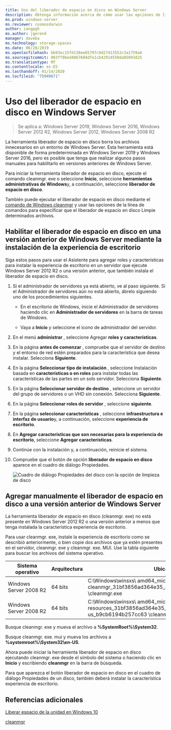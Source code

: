 ```yaml
---
title: Uso del liberador de espacio en disco en Windows Server
description: Obtenga información acerca de cómo usar las opciones de línea de comandos para configurar la herramienta liberador de espacio en disco (cleanmgr. exe) para limpiar automáticamente determinados archivos.
ms.prod: windows-server
ms.reviewer: cosmosdarwin
author: iangpgh
ms.author: jgerend
manager: daveba
ms.technology: storage-spaces
ms.date: 06/20/2019
ms.openlocfilehash: bb93ec15fd138ee65797c9d27413552c3a1759a6
ms.sourcegitcommit: 083ff9bed4867604dfe1cb42914550da05093d25
ms.translationtype: MT
ms.contentlocale: es-ES
ms.lasthandoff: 01/14/2020
ms.locfileid: "75949671"
---
```

# <a name="using-disk-cleanup-on-windows-server"></a>Uso del liberador de espacio en disco en Windows Server

> Se aplica a: Windows Server 2019, Windows Server 2016, Windows Server 2012 R2, Windows Server 2012, Windows Server 2008 R2

La herramienta liberador de espacio en disco borra los archivos innecesarios en un entorno de Windows Server. Esta herramienta está disponible de forma predeterminada en Windows Server 2019 y Windows Server 2016, pero es posible que tenga que realizar algunos pasos manuales para habilitarlo en versiones anteriores de Windows Server.

Para iniciar la herramienta liberador de espacio en disco, ejecute el comando cleanmgr. exe o seleccione **Inicio**, seleccione **herramientas administrativas de Windows**y, a continuación, seleccione **liberador de espacio en disco**.

También puede ejecutar el liberador de espacio en disco mediante el [comando de Windows cleanmgr](../../administration/windows-commands/cleanmgr.md) y usar las opciones de la línea de comandos para especificar que el liberador de espacio en disco Limpie determinados archivos.

## <a name="enable-disk-cleanup-on-an-earlier-version-of-windows-server-by-installing-the-desktop-experience"></a>Habilitar el liberador de espacio en disco en una versión anterior de Windows Server mediante la instalación de la experiencia de escritorio

Siga estos pasos para usar el Asistente para agregar roles y características para instalar la experiencia de escritorio en un servidor que ejecute Windows Server 2012 R2 o una versión anterior, que también instala el liberador de espacio en disco.

1. Si el administrador de servidores ya está abierto, ve al paso siguiente. Si el Administrador de servidores aún no está abierto, ábrelo siguiendo uno de los procedimientos siguientes.

   - En el escritorio de Windows, inicie el Administrador de servidores haciendo clic en **Administrador de servidores** en la barra de tareas de Windows.

   - Vaya a **Inicio** y seleccione el icono de administrador del servidor.

1. En el menú **administrar** , seleccione Agregar **roles y características**.

1. En la página **antes de comenzar** , compruebe que el servidor de destino y el entorno de red estén preparados para la característica que desea instalar. Selecciona **Siguiente**.

1. En la página **Seleccionar tipo de instalación** , seleccione Instalación basada en **características o en roles** para instalar todas las características de las partes en un solo servidor. Selecciona **Siguiente**.

1. En la página **Seleccionar servidor de destino** , seleccione un servidor del grupo de servidores o un VHD sin conexión. Selecciona **Siguiente**.

1. En la página **Seleccionar roles de servidor** , seleccione **siguiente**.

1. En la página **seleccionar características** , seleccione **infraestructura e interfaz de usuario**y, a continuación, seleccione **experiencia de escritorio**.

1. En **Agregar características que son necesarias para la experiencia de escritorio**, seleccione **Agregar características**.

1. Continúe con la instalación y, a continuación, reinicie el sistema.

1. Compruebe que el botón de opción **liberador de espacio en disco** aparece en el cuadro de diálogo Propiedades.

   ![Cuadro de diálogo Propiedades del disco con la opción de limpieza de disco](media/diskpropswcleanup.png)

## <a name="manually-add-disk-cleanup-to-an-earlier-version-of-windows-server"></a>Agregar manualmente el liberador de espacio en disco a una versión anterior de Windows Server

La herramienta liberador de espacio en disco (cleanmgr. exe) no está presente en Windows Server 2012 R2 o una versión anterior a menos que tenga instalada la característica experiencia de escritorio.

Para usar cleanmgr. exe, instale la experiencia de escritorio como se describió anteriormente, o bien copie dos archivos que ya estén presentes en el servidor, cleanmgr. exe y cleanmgr. exe. MUI. Use la tabla siguiente para buscar los archivos del sistema operativo.

| Sistema operativo  | Arquitectura  | Ubicación del archivo  |
| ----------------- | -------------- | --------------- |
| Windows Server 2008 R2 | 64 bits | C:\Windows\winsxs\ amd64_microsoft-Windows-cleanmgr_31bf3856ad364e35_6.1.7600.16385_none_c9392808773cd7da \cleanmgr.exe 
| Windows Server 2008 R2 | 64 bits | C:\Windows\winsxs\ amd64_microsoft-Windows-cleanmgr. resources_31bf3856ad364e35_6.1.7600.16385_en-us_b9cb6194b257cc63 \cleanmgr.exe.MUI |

Busque cleanmgr. exe y mueva el archivo a **%SystemRoot%\System32**.

Busque cleanmgr. exe. mui y mueva los archivos a **%systemroot%\System32\en-US**.

Ahora puede iniciar la herramienta liberador de espacio en disco ejecutando cleanmgr. exe desde el símbolo del sistema o haciendo clic en **Inicio** y escribiendo **cleanmgr** en la barra de búsqueda.

Para que aparezca el botón liberador de espacio en disco en el cuadro de diálogo Propiedades de un disco, también deberá instalar la característica experiencia de escritorio.

## <a name="additional-references"></a>Referencias adicionales

[Liberar espacio de la unidad en Windows 10](https://support.microsoft.com/help/12425/windows-10-free-up-drive-space)

[cleanmgr](../../administration/windows-commands/cleanmgr.md)
